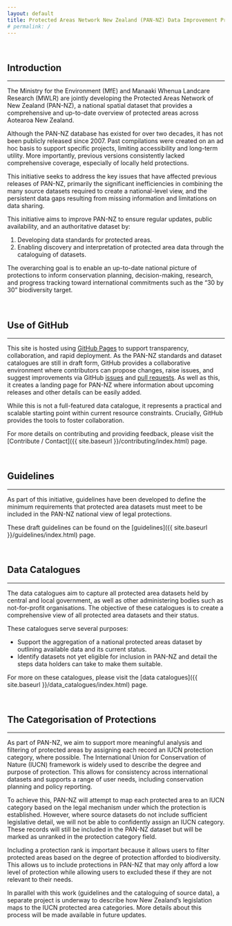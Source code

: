 ```yaml
---
layout: default
title: Protected Areas Network New Zealand (PAN-NZ) Data Improvement Project
# permalink: /
---
```


<br>

## Introduction 
---

The Ministry for the Environment (MfE) and Manaaki Whenua Landcare Research (MWLR)
are jointly developing the Protected Areas Network of New Zealand (PAN-NZ), 
a national spatial dataset that provides a comprehensive and up-to-date 
overview of protected areas across Aotearoa New Zealand.

Although the PAN-NZ database has existed for over two decades, it has not 
been publicly released since 2007. Past compilations were created on an 
ad hoc basis to support specific projects, limiting accessibility and 
long-term utility. More importantly, previous versions consistently 
lacked comprehensive coverage, especially of locally held protections.

This initiative seeks to address the key issues that have affected previous 
releases of PAN-NZ, primarily the significant inefficiencies in combining 
the many source datasets required to create a national-level view, and the 
persistent data gaps resulting from missing information and limitations on data sharing.

This initiative aims to improve PAN-NZ to ensure regular updates, public availability, and an authoritative dataset by:
1. Developing data standards for protected areas.
2. Enabling discovery and interpretation of protected area data through the cataloguing of datasets.

The overarching goal is to enable an up-to-date national picture of protections to inform conservation 
planning, decision-making, research, and progress tracking toward international 
commitments such as the “30 by 30” biodiversity target.

<br>

## Use of GitHub
---
This site is hosted using [GitHub Pages](https://pages.github.com/) to support transparency, 
collaboration, and rapid deployment. As the PAN-NZ standards and dataset catalogues are 
still in draft form, GitHub provides a collaborative environment where contributors can 
propose changes, raise issues, and suggest improvements via GitHub [issues](https://docs.github.com/en/issues/tracking-your-work-with-issues/about-issues) and
[pull requests](https://docs.github.com/en/pull-requests/collaborating-with-pull-requests/proposing-changes-to-your-work-with-pull-requests/about-pull-requests). As well as this, it creates a landing page for PAN-NZ where 
information about upcoming releases and other details can be easily added.

While this is not a full-featured data catalogue, it represents a practical and 
scalable starting point within current resource constraints. Crucially, GitHub provides the tools
to foster collaboration.

For more details on contributing and providing feedback, please visit 
the [Contribute / Contact]({{ site.baseurl }}/contributing/index.html) page. 


<br>

## Guidelines
---
As part of this initiative, guidelines have been developed to define the minimum requirements 
that protected area datasets must meet to be included in the PAN-NZ national view of legal protections.

These draft guidelines can be found on the [guidelines]({{ site.baseurl }}/guidelines/index.html) page.


<br>

## Data Catalogues
---
The data catalogues aim to capture all protected area datasets held by central and local government, 
as well as other administering bodies such as not-for-profit organisations. The objective of these catalogues 
is to create a comprehensive view of all protected area datasets and their status. 

These catalogues serve several purposes:
* Support the aggregation of a national protected areas dataset by 
  outlining available data and its current status.
* Identify datasets not yet eligible for inclusion in PAN-NZ 
  and detail the steps data holders can take to make them suitable.

For more on these catalogues, please visit the
[data catalogues]({{ site.baseurl }}/data_catalogues/index.html) page.

<br>

## The Categorisation of Protections
---
As part of PAN-NZ, we aim to support more meaningful analysis and 
filtering of protected areas by assigning each record an IUCN protection 
category, where possible. The International Union for Conservation of Nature
(IUCN) framework is widely used to describe the degree and purpose of protection.
This allows for consistency across international datasets and supports a range
of user needs, including conservation planning and policy reporting.

To achieve this, PAN-NZ will attempt to map each protected area to an IUCN category
based on the legal mechanism under which the protection is established. However, 
where source datasets do not include sufficient legislative detail, we will not
be able to confidently assign an IUCN category. These records will still be 
included in the PAN-NZ dataset but will be marked as unranked in the protection category field.

Including a protection rank is important because it allows users to filter protected areas based on 
the degree of protection afforded to biodiversity. This allows us to include protections in 
PAN-NZ that may only afford a low level of protection while allowing users to 
excluded these if they are not relevant to their needs. 

In parallel with this work (guidelines and the cataloguing of source data), 
a separate project is underway to describe how New Zealand’s legislation maps to 
the IUCN protected area categories. More details about this process will be made 
available in future updates.